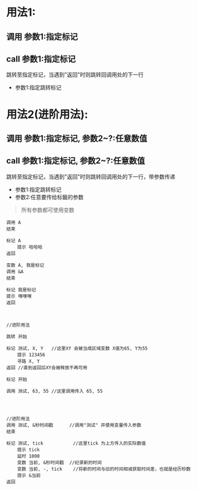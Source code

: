 # 用法1:
## 调用 参数1:指定标记
## call 参数1:指定标记
跳转至指定标记，当遇到"返回"时则跳转回调用处的下一行

- 参数1:指定跳转标记

# 用法2(进阶用法):
## 调用 参数1:指定标记, 参数2~?:任意数值
## call 参数1:指定标记, 参数2~?:任意数值
跳转至指定标记，当遇到"返回"时则跳转回调用处的下一行，带参数传递


- 参数1:指定跳转标记
- 参数2:任意要传给标籤的参数



> 所有参数都可使用变数

```
调用 A
结束

标记 A
    提示 哈哈哈
返回

变数 A, 我是标记
调用 &A
结束

标记 我是标记
提示 嘿嘿嘿
返回



//进阶用法

跳转 开始

标记 测试, X, Y   //这里XY 会被当成区域变数 X值为65, Y为55
    提示 123456
    寻路 X, Y
返回 //直到返回后XY会被释放不再可用

标记 开始

调用 测试, 63, 55 //这里调用传入 65, 55




//进阶用法
调用 测试, &秒时间戳      //调用"测试" 并使用变量传入参数
结束

标记 测试, tick           //这里tick 为上方传入的实际数值
    提示 tick
    延时 1000
    变数 当前, &秒时间戳  //纪录新的时间
    变数 当前, -, tick    //将新的时间与旧的时间相减获取时间差，也就是经历秒数
    提示 &当前
返回

```